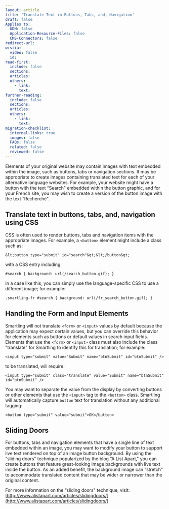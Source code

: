 ```yaml
---
layout: article
title: 'Translate Text in Buttons, Tabs, and, Navigation'
draft: false
Applies to:
  GDN: false
  Application-Resource-Files: false
  CMS-Connectors: false
redirect-url:
wistia:
  video: false
  id:
read-first:
  include: false
  sections:
  articles:
  others:
    - link:
      text:
further-reading:
  include: false
  sections:
  articles:
  others:
    - link:
      text:
migration-checklist:
  internal-links: true
  images: false
  FAQs: false
  related: false
  reviewed: false
---
```



Elements of your original website may contain images with text embedded within the image, such as buttons, tabs or navigation sections. It may be appropriate to create images containing translated text for each of your alternative language websites. For example, your website might have a button with the text “Search" embedded within the button graphic, and for your French site, you may wish to create a version of the button image with the text “Recherch&eacute;".

## Translate text in buttons, tabs, and, navigation using CSS

CSS is often used to render buttons, tabs and navigation items with the appropriate images. For example, a `<button>` element might include a class such as:

~~~
&lt;button type="submit" id="search"&gt;&lt;/button&gt;
~~~

with a CSS entry including:

~~~
#search { background: url(/search_button.gif); }
~~~

In a case like this, you can simply use the language-specific CSS to use a different image; for example:

~~~
.smartling-fr #search { background: url(/fr_search_button.gif); }
~~~

## Handling the Form and Input Elements

Smartling will not translate `<form>` or `<input>` values by default because the application may expect certain values, but you can override this behavior for elements such as buttons or default values in search input fields. Elements that use the `<form>` or `<input>` class must also include the class "translate" for Smartling to identify this for translation; for example:

~~~
<input type="submit" value="Submit" name="btnSubmit" id="btnSubmit" />
~~~

to be translated, will require:&nbsp;

~~~
<input type="submit" class="translate" value="Submit" name="btnSubmit" id="btnSubmit" />
~~~

You may want to separate the value from the display by converting buttons or other elements that use the `<input>` tag to the `<button>` class. Smartling will automatically capture `button` text for translation without any additional tagging:&nbsp;

~~~
<button type="submit" value="submit">OK</button>
~~~

## Sliding Doors

For buttons, tabs and navigation elements that have a single line of text embedded within an image, you may want to modify your button to support live text rendered on top of an image button background. By using the “sliding doors" technique popularized by the blog “A List Apart," you can create buttons that feature great-looking image backgrounds with live text inside the button. As an added benefit, the background image can “stretch" to accommodate translated content that may be wider or narrower than the original content.

For more information on the “sliding doors" technique, visit: [http://www.alistapart.com/articles/slidingdoors/](http://www.alistapart.com/articles/slidingdoors/)